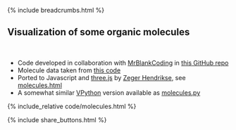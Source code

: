 {% include breadcrumbs.html %}

## Visualization of some organic molecules
<div class="header_line"><br/></div>

- Code developed in collaboration with [MrBlankCoding](https://github.com/MrBlankCoding) in [this GitHub repo](https://github.com/MrBlankCoding/Molecule-3d-Visualisation)
- Molecule data taken from [this code](https://glowscript.org/#/user/priisdk/folder/molecules)
- Ported to Javascript and [three.js](https://threejs.org/) by [Zeger Hendrikse](https://github.com/zhendrikse/), see
  [molecules.html](https://github.com/zhendrikse/science/blob/main/molecularphysics/code/molecules.html)
- A somewhat similar [VPython](https://vpython.org/) version available as
  [molecules.py](https://github.com/zhendrikse/pysics-in-python/blob/main/vpython/molecules.py)


{% include_relative code/molecules.html %}

<p style="clear: both;"></p>

{% include share_buttons.html %}